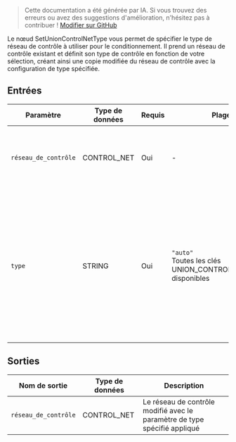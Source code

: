 > Cette documentation a été générée par IA. Si vous trouvez des erreurs ou avez des suggestions d'amélioration, n'hésitez pas à contribuer ! [Modifier sur GitHub](https://github.com/Comfy-Org/embedded-docs/blob/main/comfyui_embedded_docs/docs/SetUnionControlNetType/fr.md)

Le nœud SetUnionControlNetType vous permet de spécifier le type de réseau de contrôle à utiliser pour le conditionnement. Il prend un réseau de contrôle existant et définit son type de contrôle en fonction de votre sélection, créant ainsi une copie modifiée du réseau de contrôle avec la configuration de type spécifiée.

## Entrées

| Paramètre | Type de données | Requis | Plage | Description |
|-----------|-----------|----------|-------|-------------|
| `réseau_de_contrôle` | CONTROL_NET | Oui | - | Le réseau de contrôle à modifier avec un nouveau paramètre de type |
| `type` | STRING | Oui | `"auto"`<br>Toutes les clés UNION_CONTROLNET_TYPES disponibles | Le type de réseau de contrôle à appliquer. Utilisez "auto" pour la détection automatique du type ou sélectionnez un type de réseau de contrôle spécifique parmi les options disponibles |

## Sorties

| Nom de sortie | Type de données | Description |
|-------------|-----------|-------------|
| `réseau_de_contrôle` | CONTROL_NET | Le réseau de contrôle modifié avec le paramètre de type spécifié appliqué |
